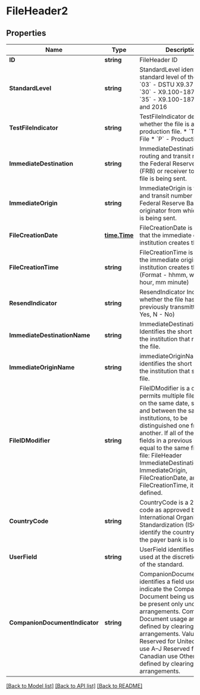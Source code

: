 # FileHeader2

## Properties

Name | Type | Description | Notes
------------ | ------------- | ------------- | -------------
**ID** | **string** | FileHeader ID | [optional] 
**StandardLevel** | **string** | StandardLevel identifies the standard level of the file.  * &#x60;03&#x60; - DSTU X9.37 - 2003 * &#x60;30&#x60; - X9.100-187-2008 * &#x60;35&#x60; - X9.100-187-2013 and 2016  | 
**TestFileIndicator** | **string** | TestFileIndicator dentifies whether the file is a test or production file.  * &#x60;T&#x60; - Test File * &#x60;P&#x60; - Production File  | 
**ImmediateDestination** | **string** | ImmediateDestination is the routing and transit number of the Federal Reserve Bank (FRB) or receiver to which the file is being sent.  | 
**ImmediateOrigin** | **string** | ImmediateOrigin is the routing and transit number of the Federal Reserve Bank (FRB) or originator from which the file is being sent.  | 
**FileCreationDate** | [**time.Time**](time.Time.md) | FileCreationDate is the date that the immediate origin institution creates the file. | 
**FileCreationTime** | **string** | FileCreationTime is the time the immediate origin institution creates the file. (Format - hhmm, where - hh hour, mm minute)  | 
**ResendIndicator** | **string** | ResendIndicator Indicates whether the file has been previously transmitted. (Y - Yes, N - No) | 
**ImmediateDestinationName** | **string** | ImmediateDestinationName Identifies the short name of the institution that receives the file. | [optional] 
**ImmediateOriginName** | **string** | immediateOriginName identifies the short name of the institution that sends the file. | [optional] 
**FileIDModifier** | **string** | FileIDModifier is a code that permits multiple files, created on the same date, same time and between the same institutions, to be distinguished one from another. If all of the following fields in a previous file are equal to the same fields in this file: FileHeader ImmediateDestination, ImmediateOrigin, FileCreationDate, and FileCreationTime, it must be defined.  | [optional] 
**CountryCode** | **string** | CountryCode is a 2-character code as approved by the International Organization for Standardization (ISO) used to identify the country in which the payer bank is located.  | [optional] 
**UserField** | **string** | UserField identifies a field used at the discretion of users of the standard. | [optional] 
**CompanionDocumentIndicator** | **string** | CompanionDocumentIndicator identifies a field used to indicate the Companion Document being used. Shall be present only under clearing arrangements. Companion Document usage and values defined by clearing arrangements. Values: 0–9 Reserved for United States use A–J Reserved for Canadian use Other - as defined by clearing arrangements.  | [optional] 

[[Back to Model list]](../README.md#documentation-for-models) [[Back to API list]](../README.md#documentation-for-api-endpoints) [[Back to README]](../README.md)



